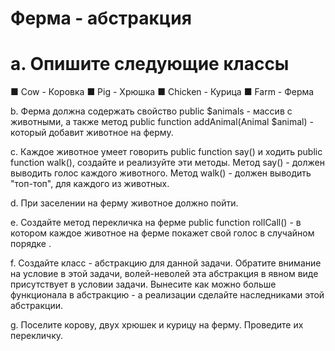 # Ферма - абстракция

# a. Опишите следующие классы
■ Cow - Коровка
■ Pig - Хрюшка
■ Chicken - Курица
■ Farm - Ферма

b. Ферма должна содержать свойство public $animals - массив с животными, а также метод public
function addAnimal(Animal $animal) - который добавит животное на ферму.

c. Каждое животное умеет говорить public function say() и ходить public function walk(), создайте и
реализуйте эти методы. Метод say() - должен выводить голос каждого животного. Метод walk() -
должен выводить "топ-топ", для каждого из животных.

d. При заселении на ферму животное должно пойти.

e. Создайте метод перекличка на ферме public function rollCall() - в котором каждое животное на
ферме покажет свой голос в случайном порядке .

f. Создайте класс - абстракцию для данной задачи. Обратите внимание на условие в этой задачи,
волей-неволей эта абстракция в явном виде присутствует в условии задачи. Вынесите как можно
больше функционала в абстракцию - а реализации сделайте наследниками этой абстракции.

g. Поселите корову, двух хрюшек и курицу на ферму. Проведите их перекличку.
